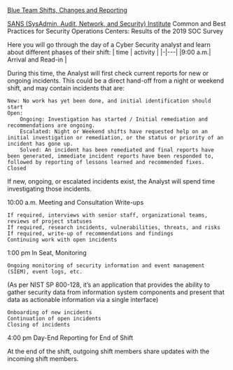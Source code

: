 [Blue Team Shifts, Changes and Reporting](https://web.compass.lighthouselabs.ca/p/cyber/days/w04d1/activities/2954)


[SANS (SysAdmin, Audit, Network, and Security) Institute](https://www.sans.org/media/analyst-program/common-practices-security-operations-centers-results-2019-soc-survey-39060.p)
Common and Best Practices for Security Operations Centers: Results of the 2019 SOC Survey

Here you will go through the day of a Cyber Security analyst and learn about different phases of their shift:
| time | activity |
|-|---|
|9:00 a.m.| Arrival and Read-in |

During this time, the Analyst will first check current reports for new or ongoing incidents. This could be a direct hand-off from a night or weekend shift, and may contain incidents that are:

    New: No work has yet been done, and initial identification should start
    Open:
        Ongoing: Investigation has started / Initial remediation and recommendations are ongoing.
        Escalated: Night or Weekend shifts have requested help on an initial investigation or remediation, or the status or priority of an incident has gone up.
        Solved: An incident has been remediated and final reports have been generated, immediate incident reports have been responded to, followed by reporting of lessons learned and recommended fixes.
    Closed

If new, ongoing, or escalated incidents exist, the Analyst will spend time investigating those incidents.

10:00 a.m. Meeting and Consultation Write-ups

    If required, interviews with senior staff, organizational teams, reviews of project statuses
    If required, research incidents, vulnerabilities, threats, and risks
    If required, write-up of recommendations and findings
    Continuing work with open incidents

1:00 pm In Seat, Monitoring

    Ongoing monitoring of security information and event management (SIEM), event logs, etc.

(As per NIST SP 800-128, it’s an application that provides the ability to gather security data from information system components and present that data as actionable information via a single interface)

    Onboarding of new incidents
    Continuation of open incidents
    Closing of incidents

4:00 pm Day-End Reporting for End of Shift

At the end of the shift, outgoing shift members share updates with the incoming shift members.
